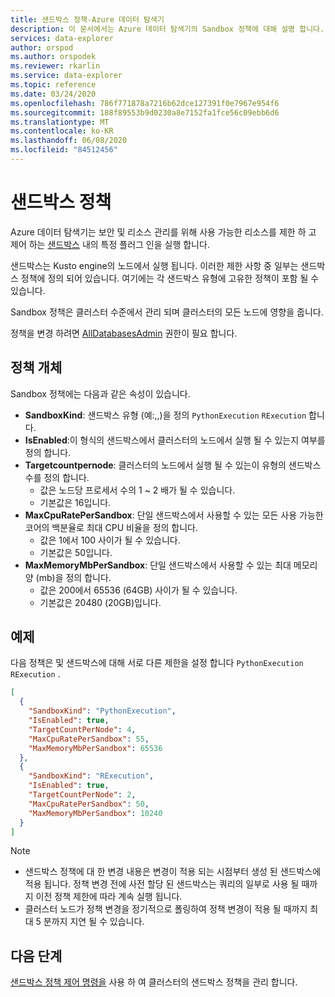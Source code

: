 ```yaml
---
title: 샌드박스 정책-Azure 데이터 탐색기
description: 이 문서에서는 Azure 데이터 탐색기의 Sandbox 정책에 대해 설명 합니다.
services: data-explorer
author: orspod
ms.author: orspodek
ms.reviewer: rkarlin
ms.service: data-explorer
ms.topic: reference
ms.date: 03/24/2020
ms.openlocfilehash: 786f771878a7216b62dce127391f0e7967e954f6
ms.sourcegitcommit: 188f89553b9d0230a8e7152fa1fce56c09ebb6d6
ms.translationtype: MT
ms.contentlocale: ko-KR
ms.lasthandoff: 06/08/2020
ms.locfileid: "84512456"
---
```

# <a name="sandbox-policy"></a>샌드박스 정책

Azure 데이터 탐색기는 보안 및 리소스 관리를 위해 사용 가능한 리소스를 제한 하 고 제어 하는 [샌드박스](../concepts/sandboxes.md) 내의 특정 플러그 인을 실행 합니다.

샌드박스는 Kusto engine의 노드에서 실행 됩니다. 이러한 제한 사항 중 일부는 샌드박스 정책에 정의 되어 있습니다. 여기에는 각 샌드박스 유형에 고유한 정책이 포함 될 수 있습니다.

Sandbox 정책은 클러스터 수준에서 관리 되며 클러스터의 모든 노드에 영향을 줍니다.

정책을 변경 하려면 [AllDatabasesAdmin](../management/access-control/role-based-authorization.md) 권한이 필요 합니다.

## <a name="the-policy-object"></a>정책 개체

Sandbox 정책에는 다음과 같은 속성이 있습니다.

* **SandboxKind**: 샌드박스 유형 (예:,,)을 정의 `PythonExecution` `RExecution` 합니다.
* **IsEnabled**:이 형식의 샌드박스에서 클러스터의 노드에서 실행 될 수 있는지 여부를 정의 합니다.
* **Targetcountpernode**: 클러스터의 노드에서 실행 될 수 있는이 유형의 샌드박스 수를 정의 합니다.
  * 값은 노드당 프로세서 수의 1 ~ 2 배가 될 수 있습니다.
  * 기본값은 16입니다.
* **MaxCpuRatePerSandbox**: 단일 샌드박스에서 사용할 수 있는 모든 사용 가능한 코어의 백분율로 최대 CPU 비율을 정의 합니다.
  * 값은 1에서 100 사이가 될 수 있습니다.
  * 기본값은 50입니다.
* **MaxMemoryMbPerSandbox**: 단일 샌드박스에서 사용할 수 있는 최대 메모리 양 (mb)을 정의 합니다.
  * 값은 200에서 65536 (64GB) 사이가 될 수 있습니다.
  * 기본값은 20480 (20GB)입니다.

## <a name="example"></a>예제

다음 정책은 및 샌드박스에 대해 서로 다른 제한을 설정 합니다 `PythonExecution` `RExecution` .

```json
[
  {
    "SandboxKind": "PythonExecution",
    "IsEnabled": true,
    "TargetCountPerNode": 4,
    "MaxCpuRatePerSandbox": 55,
    "MaxMemoryMbPerSandbox": 65536
  },
  {
    "SandboxKind": "RExecution",
    "IsEnabled": true,
    "TargetCountPerNode": 2,
    "MaxCpuRatePerSandbox": 50,
    "MaxMemoryMbPerSandbox": 10240
  }
]
```

> [!NOTE]
> * 샌드박스 정책에 대 한 변경 내용은 변경이 적용 되는 시점부터 생성 된 샌드박스에 적용 됩니다. 정책 변경 전에 사전 할당 된 샌드박스는 쿼리의 일부로 사용 될 때까지 이전 정책 제한에 따라 계속 실행 됩니다.
> * 클러스터 노드가 정책 변경을 정기적으로 폴링하여 정책 변경이 적용 될 때까지 최대 5 분까지 지연 될 수 있습니다.

## <a name="next-steps"></a>다음 단계

[샌드박스 정책 제어 명령을](../management/sandbox-policy.md) 사용 하 여 클러스터의 샌드박스 정책을 관리 합니다.
 
